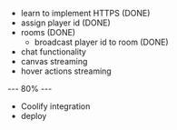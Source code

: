 - learn to implement HTTPS (DONE)
- assign player id (DONE)
- rooms (DONE)
    - broadcast player id to room (DONE)
- chat functionality
- canvas streaming
- hover actions streaming 

--- 80% ---
- Coolify integration
- deploy
